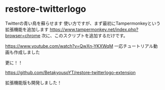 # restore-twitterlogo
Twitterの青い鳥を蘇らせます
使い方ですが、まず最初にTampermonkeyという拡張機能を追加します
https://www.tampermonkey.net/index.php?browser=chrome
次に、このスクリプトを追加するだけです。

https://www.youtube.com/watch?v=QwXn-YKXWqM
一応チュートリアル動画も作成しました

更に！！

https://github.com/BetakyousoYT/restore-twitterlogo-extension

拡張機能版も開発しました！
